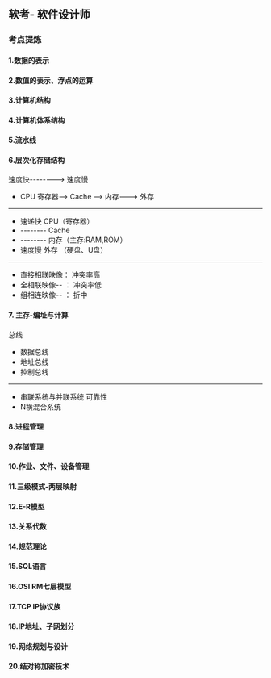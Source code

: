 ## 软考- 软件设计师
### 考点提炼

#### 1.数据的表示

#### 2.数值的表示、浮点的运算


#### 3.计算机结构

#### 4.计算机体系结构

#### 5.流水线


#### 6.层次化存储结构

  速度快--------> 速度慢
- CPU 寄存器--> Cache --> 内存---> 外存
---
- 速递快 CPU（寄存器）
-  -------- Cache
-  -------- 内存（主存:RAM,ROM）
-  速度慢   外存 （硬盘、U盘）
---

- 直接相联映像： 冲突率高
- 全相联映像-- ： 冲突率低
- 组相连映像-- ： 折中

#### 7. 主存-编址与计算

总线
- 数据总线
- 地址总线
- 控制总线
---
- 串联系统与并联系统 可靠性
- N横混合系统

#### 8.进程管理

#### 9.存储管理

#### 10.作业、文件、设备管理

#### 11.三级模式-两层映射

#### 12.E-R模型

#### 13.关系代数

#### 14.规范理论

#### 15.SQL语言

#### 16.OSI RM七层模型

#### 17.TCP IP协议族

#### 18.IP地址、子网划分

#### 19.网络规划与设计

#### 20.结对称加密技术


